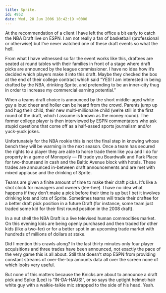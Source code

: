 ```yaml
---
title: Sprite.
id: 4952
date: Wed, 28 Jun 2006 18:42:19 +0000
---
```


At the recommendation of a client I have left the office a bit early to catch the <span class="caps">NBA</span> Draft live on <span class="caps">ESPN</span>. I am not really a fan of basketball (professional or otherwise) but I’ve never watched one of these draft events so what the hell.  

From what I have witnessed so far the event works like this, draftees are seated at round tables with their families in front of a stage where draft picks are announced by the league commissioner. I have no idea how it’s decided which players make it into this draft. Maybe they checked the box at the end of their college contract which said “<span class="caps">YES!</span> I am interested in being drafted by the <span class="caps">NBA</span>, drinking Sprite, and pretending to be an inner-city thug in order to increase my commercial earning potential.”  

When a teams draft choice is announced by the short middle-aged white guy a loud cheer and holler can be heard from the crowd. Parents jump up and hug their child, their new multi-millionaire child (we’re still in the first round of the draft, which I assume is known as the money round). The former college player is then interviewed by <span class="caps">ESPN</span> commentators who ask stupid questions that come off as a half-assed sports journalism and/or yuck-yuck jokes.  

Unfortunately for the <span class="caps">NBA</span> rookie this is not the final step in knowing whose bench they will be warming in the next season. Once a team has secured the rights to a player they are able to horse trade them like you and I do for property in a game of Monopoly — I’ll trade you Boardwalk and Park Place for two-thounsand in cash and the Baltic Avenue block with hotels. These trades are announced in-between draft announcements and are met with mixed applause and the drinking of Sprite.  

Teams are given a finite amount of time to make their draft picks. It’s like a shot clock for managers and owners (tee-hee). I have no idea what happens if they don’t make a pick before their time is up but I bet it involves drinking lots and lots of Sprite. Sometimes teams will trade their draftee for a better draft pick position in a future Draft (for instance, some team just traded some kid for their first round position in the 2008 draft).  

In a nut shell the <span class="caps">NBA</span> Draft is a live televised human commodities market. On this evening kids are being openly purchased and then traded for other kids (like a two-fer) or for a better spot in an upcoming trade market with hundreds of millions of dollars at stake.  

Did I mention this crawls along? In the last thirty minutes only four player acquisitions and three trades have been announced, not exactly the pace of the very game this is all about. Still that doesn’t stop <span class="caps">ESPN</span> from providing constant streams of over-the-top amounts data all over the screen none of which looks very useful.  

But none of this matters because the Knicks are about to announce a draft pick and Spike (Lee) is “<span class="caps">IN-DA-HAUS</span>!”, or so says the uptight helmet-hair white guy with a walkie-talkie mic strapped to the side of his head. Yeah.





